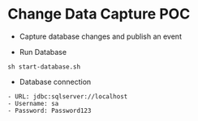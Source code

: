 # Change Data Capture POC

* Capture database changes and publish an event

* Run Database
```shell
sh start-database.sh
```

* Database connection
```
- URL: jdbc:sqlserver://localhost
- Username: sa
- Password: Password123
```
